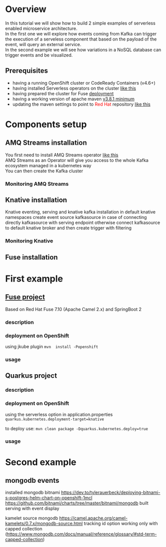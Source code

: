 # Overview
In this tutorial we will show how to build 2 simple examples of serverless enabled microservice architecture.  
In the first one we will explore how events coming from Kafka can trigger the execution of a serveless component that based on the payload of the event, will query an external service.  
In the second example we will see how variations in a NoSQL database can trigger events and be visualized.  

## Prerequisites
* having a running OpenShift cluster or CodeReady Containers (v4.6+)
* having installed Serverless operators on the cluster [like this](https://docs.openshift.com/container-platform/4.9/serverless/install/install-serverless-operator.html)
* having prepared the cluster for Fuse [deployment](https://access.redhat.com/documentation/en-us/red_hat_fuse/7.10/html/fuse_on_openshift_guide/get-started-admin)
* having a working version of apache maven [v3.8.1 minimum](https://access.redhat.com/documentation/en-us/red_hat_build_of_quarkus/2.2/guide/e75e6f99-0d92-4236-bfb8-2de30a6a605d)
* updating the maven settings to point to <span style="color:red">Red Hat</span> repository [like this](https://access.redhat.com/documentation/en-us/red_hat_build_of_quarkus/2.2/guide/e75e6f99-0d92-4236-bfb8-2de30a6a605d#_edb1ae30-5684-4d33-965e-793f06026280)

# Components setup
## AMQ Streams installation
You first need to install AMQ Streams operator [like this]()  
AMQ Streams as an Operator will give you access to the whole Kafka ecosystem managed in a kubernetes way  
You can then create the Kafka cluster 

### Monitoring AMQ Streams

## Knative installation
Knative eventing, serving and knative kafka installation in default knative namespaces
create event source kafkasource in case of connecting directly kafkasource with serving endpoint
otherwise connect kafkasource to default knative broker and then create trigger with filtering

### Monitoring Knative


## Fuse installation

# First example
## [Fuse project](gratefull-hill)
Based on Red Hat Fuse 7.10 (Apache Camel 2.x) and SpringBoot 2

### description

### deployment on OpenShift
using jkube plugin
`mvn  install -Popenshift`

### usage

## Quarkus project

### description

### deployment on OpenShift
using the serverless option in application.properties
`quarkus.kubernetes.deployment-target=knative`

to deploy use:
`mvn clean package -Dquarkus.kubernetes.deploy=true`

### usage

# Second example

## mongodb events
installed mongodb bitnami
https://dev.to/tylerauerbeck/deploying-bitnami-s-postgres-helm-chart-on-openshift-1mcl
https://github.com/bitnami/charts/tree/master/bitnami/mongodb
built serving with event display

kamelet source mongodb
https://camel.apache.org/camel-kamelets/0.7.x/mongodb-source.html
tracking id option working only with capped collection (https://www.mongodb.com/docs/manual/reference/glossary/#std-term-capped-collection)